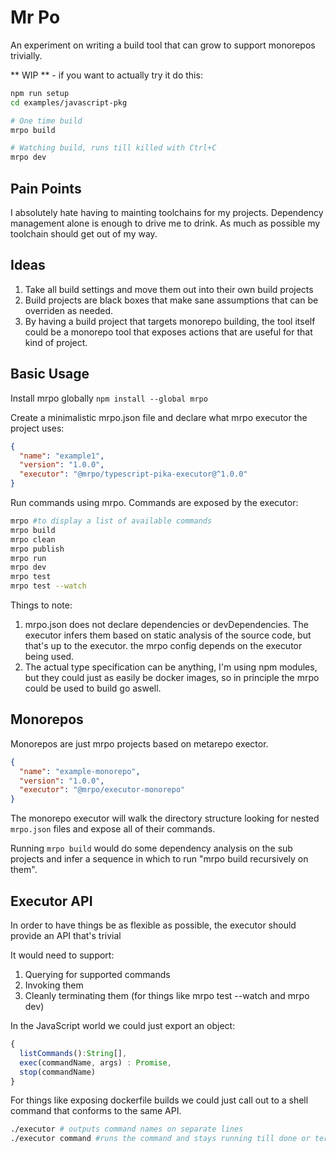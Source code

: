 # Mr Po

An experiment on writing a build tool that can grow to support monorepos trivially.

** WIP ** - if you want to actually try it do this:

```bash
npm run setup
cd examples/javascript-pkg

# One time build
mrpo build

# Watching build, runs till killed with Ctrl+C
mrpo dev
```

## Pain Points

I absolutely hate having to mainting toolchains for my projects. Dependency management alone is enough to drive me to drink.
As much as possible my toolchain should get out of my way.

## Ideas

1. Take all build settings and move them out into their own build projects
2. Build projects are black boxes that make sane assumptions that can be overriden as needed.
3. By having a build project that targets monorepo building, the tool itself could be a monorepo tool that exposes actions that are useful for that kind of project.

## Basic Usage

Install mrpo globally `npm install --global mrpo`

Create a minimalistic mrpo.json file and declare what mrpo executor the project uses:

```json
{
  "name": "example1",
  "version": "1.0.0",
  "executor": "@mrpo/typescript-pika-executor@^1.0.0"
}
```

Run commands using mrpo. Commands are exposed by the executor:

```bash
mrpo #to display a list of available commands
mrpo build
mrpo clean
mrpo publish
mrpo run
mrpo dev
mrpo test
mrpo test --watch
```

Things to note:

1. mrpo.json does not declare dependencies or devDependencies. The executor infers them based on static analysis of the source code, but that's up to the executor. the mrpo config depends on the executor being used.
2. The actual type specification can be anything, I'm using npm modules, but they could just as easily be docker images, so in principle the mrpo could be used to build go aswell.

## Monorepos

Monorepos are just mrpo projects based on metarepo exector.

```json
{
  "name": "example-monorepo",
  "version": "1.0.0",
  "executor": "@mrpo/executor-monorepo"
}
```

The monorepo executor will walk the directory structure looking for nested `mrpo.json` files and expose all of their commands.

Running `mrpo build` would do some dependency analysis on the sub projects and infer a sequence in which to run "mrpo build recursively on them".

## Executor API

In order to have things be as flexible as possible, the executor should provide an API that's trivial

It would need to support:

1. Querying for supported commands
2. Invoking them
3. Cleanly terminating them (for things like mrpo test --watch and mrpo dev)

In the JavaScript world we could just export an object:

```js
{
  listCommands():String[],
  exec(commandName, args) : Promise,
  stop(commandName)
}
```

For things like exposing dockerfile builds we could just call out to a shell command that conforms to the same API.

```bash
./executor # outputs command names on separate lines
./executor command #runs the command and stays running till done or terminated by sending a nice SIGINT
```
